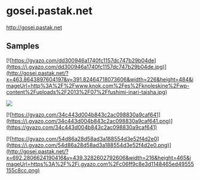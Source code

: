 # gosei.pastak.net

http://gosei.pastak.net

## Samples

[![https://gyazo.com/dd300946a1740fc1157dc747b29b04de](https://i.gyazo.com/dd300946a1740fc1157dc747b29b04de.jpg)](http://gosei.pastak.net/?x=463.8643897604197&y=391.82464718073606&width=226&height=484&imageUrl=http%3A%2F%2Fwww.knok.com%2Fes%2Fknoleskine%2Fwp-content%2Fuploads%2F2013%2F07%2Ffushimi-inari-taisha.jpg)

[![](https://i.gyazo.com/8a997eccb7518181cbd75f9245346490.png)](http://gosei.pastak.net/?x=914.4698765201028&y=401.6697818287648&width=291&height=629&imageUrl=https%3A%2F%2Fi.gyazo.com%2F54ef08c4ab601aa3ffaa3630c5f0009b.png)

[![https://gyazo.com/34c443d004b843c2ac098830a9caf641](https://i.gyazo.com/34c443d004b843c2ac098830a9caf641.png)](https://gyazo.com/34c443d004b843c2ac098830a9caf641)

[![https://gyazo.com/54d86a28d58ad3a188554d3e52f4d2e0](https://i.gyazo.com/54d86a28d58ad3a188554d3e52f4d2e0.png)](http://gosei.pastak.net/?x=692.2806624190416&y=439.3282602792606&width=216&height=465&imageUrl=https%3A%2F%2Fi.gyazo.com%2Fc06ff9c8e3d1148465ed49555155c8cc.png)
